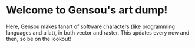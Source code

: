 
<html>
  <body>
    <h1> Welcome to Gensou's art dump! </h1>

  <p>Here, Gensou makes fanart of software characters (like programming languages and allat), in both vector and raster. This updates every now and then, so be on the lookout!</p>
  
  </body>
</html>
